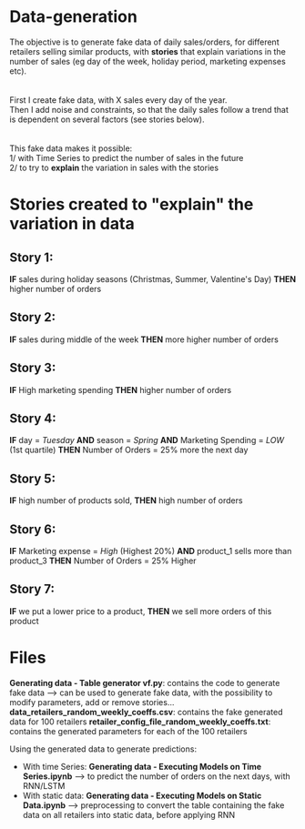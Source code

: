# Data-generation
The objective is to generate fake data of daily sales/orders, for different retailers selling similar products, with <b>stories</b> that explain variations in the number of sales (eg day of the week, holiday period, marketing expenses etc).
<br><br><br>
First I create fake data, with X sales every day of the year. 
<br>
Then I add noise and constraints, so that the daily sales follow a trend that is dependent on several factors (see stories below).
<br><br><br>
This fake data makes it possible:
<br>
1/ with Time Series to predict the number of sales in the future
<br>
2/ to try to <b>explain</b> the variation in sales with the stories

# Stories created to "explain" the variation in data
## Story 1: 
**IF** sales during holiday seasons (Christmas, Summer, Valentine's Day) **THEN** higher number of orders

## Story 2: 
**IF** sales during middle of the week **THEN** more higher number of orders

## Story 3: 
**IF** High marketing spending **THEN** higher number of orders

## **Story 4**: 
**IF** day = *Tuesday* **AND** season = *Spring* **AND** Marketing Spending = *LOW* (1st quartile)
**THEN** Number of Orders = 25% more the next day

## Story 5: 
**IF** high number of products sold, **THEN** high number of orders

## **Story 6**:
**IF** Marketing expense = *High* (Highest 20%) **AND** product_1 sells more than product_3 
**THEN** Number of Orders = 25% Higher

## **Story 7:**
**IF** we put a lower price to a product, **THEN** we sell more orders of this product

# Files
<b>Generating data - Table generator vf.py</b>: contains the code to generate fake data --> can be used to generate fake data, with the possibility to modify parameters, 
add or remove stories...
<b>data_retailers_random_weekly_coeffs.csv</b>: contains the fake generated data for 100 retailers
<b>retailer_config_file_random_weekly_coeffs.txt</b>: contains the generated parameters for each of the 100 retailers

Using the generated data to generate predictions:
- With time Series: <b>Generating data - Executing Models on Time Series.ipynb</b> --> to predict the number of orders on the next days, with RNN/LSTM
- With static data: <b>Generating data - Executing Models on Static Data.ipynb</b> --> preprocessing to convert the table containing the fake data on all retailers
into static data, before applying RNN
